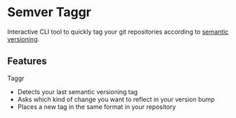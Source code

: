 # Semver Taggr

Interactive CLI tool to quickly tag your git repositories according to
[semantic versioning](https://semver.org/).

## Features

Taggr

- Detects your last semantic versioning tag
- Asks which kind of change you want to reflect in your version bump
- Places a new tag in the same format in your repository
